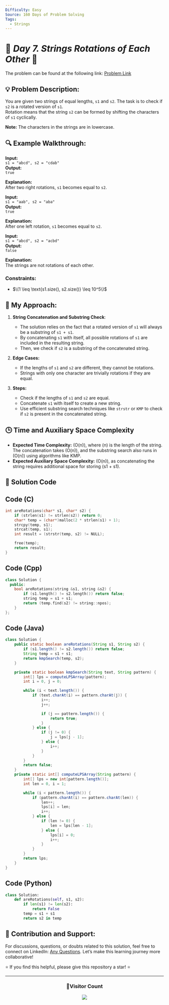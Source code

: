 ```yaml
---
Difficulty: Easy
Source: 160 Days of Problem Solving
Tags:
  - Strings
---
```


# 🚀 _Day 7. Strings Rotations of Each Other_ 🧠

The problem can be found at the following link: [Problem Link](https://www.geeksforgeeks.org/batch/gfg-160-problems/track/string-gfg-160/problem/check-if-strings-are-rotations-of-each-other-or-not-1587115620)

## 💡 **Problem Description:**

You are given two strings of equal lengths, `s1` and `s2`. The task is to check if `s2` is a rotated version of `s1`.  
Rotation means that the string `s2` can be formed by shifting the characters of `s1` cyclically.

**Note:** The characters in the strings are in lowercase.

## 🔍 **Example Walkthrough:**

**Input:**  
`s1 = "abcd", s2 = "cdab"`  
**Output:**  
`true`

**Explanation:**  
After two right rotations, `s1` becomes equal to `s2`.

**Input:**  
`s1 = "aab", s2 = "aba"`  
**Output:**  
`true`

**Explanation:**  
After one left rotation, `s1` becomes equal to `s2`.

**Input:**  
`s1 = "abcd", s2 = "acbd"`  
**Output:**  
`false`

**Explanation:**  
The strings are not rotations of each other.

### Constraints:

- $\(1 \leq \text{s1.size(), s2.size()} \leq 10^5\)$

## 🎯 **My Approach:**

1. **String Concatenation and Substring Check**:

   - The solution relies on the fact that a rotated version of `s1` will always be a substring of `s1 + s1`.
   - By concatenating `s1` with itself, all possible rotations of `s1` are included in the resulting string.
   - Then, we check if `s2` is a substring of the concatenated string.

2. **Edge Cases:**

   - If the lengths of `s1` and `s2` are different, they cannot be rotations.
   - Strings with only one character are trivially rotations if they are equal.

3. **Steps:**
   - Check if the lengths of `s1` and `s2` are equal.
   - Concatenate `s1` with itself to create a new string.
   - Use efficient substring search techniques like `strstr` or `KMP` to check if `s2` is present in the concatenated string.

## 🕒 **Time and Auxiliary Space Complexity**

- **Expected Time Complexity:** \(O(n)\), where \(n\) is the length of the string. The concatenation takes \(O(n)\), and the substring search also runs in \(O(n)\) using algorithms like KMP.
- **Expected Auxiliary Space Complexity:** \(O(n)\), as concatenating the string requires additional space for storing \(s1 + s1\).

## 📝 **Solution Code**

## Code (C)

```c
int areRotations(char* s1, char* s2) {
    if (strlen(s1) != strlen(s2)) return 0;
    char* temp = (char*)malloc(2 * strlen(s1) + 1);
    strcpy(temp, s1);
    strcat(temp, s1);
    int result = (strstr(temp, s2) != NULL);

    free(temp);
    return result;
}
```

## Code (Cpp)

```cpp
class Solution {
  public:
    bool areRotations(string &s1, string &s2) {
        if (s1.length() != s2.length()) return false;
        string temp = s1 + s1;
        return (temp.find(s2) != string::npos);
    }
};
```

## Code (Java)

```java
class Solution {
    public static boolean areRotations(String s1, String s2) {
        if (s1.length() != s2.length()) return false;
        String temp = s1 + s1;
        return kmpSearch(temp, s2);
    }

    private static boolean kmpSearch(String text, String pattern) {
        int[] lps = computeLPSArray(pattern);
        int i = 0, j = 0;

        while (i < text.length()) {
            if (text.charAt(i) == pattern.charAt(j)) {
                i++;
                j++;

                if (j == pattern.length()) {
                    return true;
                }
            } else {
                if (j != 0) {
                    j = lps[j - 1];
                } else {
                    i++;
                }
            }
        }
        return false;
    }
    private static int[] computeLPSArray(String pattern) {
        int[] lps = new int[pattern.length()];
        int len = 0, i = 1;

        while (i < pattern.length()) {
            if (pattern.charAt(i) == pattern.charAt(len)) {
                len++;
                lps[i] = len;
                i++;
            } else {
                if (len != 0) {
                    len = lps[len - 1];
                } else {
                    lps[i] = 0;
                    i++;
                }
            }
        }
        return lps;
    }
}
```

## Code (Python)

```python
class Solution:
    def areRotations(self, s1, s2):
        if len(s1) != len(s2):
            return False
        temp = s1 + s1
        return s2 in temp
```

## 🎯 **Contribution and Support:**

For discussions, questions, or doubts related to this solution, feel free to connect on LinkedIn: [Any Questions](https://www.linkedin.com/in/patel-hetkumar-sandipbhai-8b110525a/). Let’s make this learning journey more collaborative!

⭐ If you find this helpful, please give this repository a star! ⭐

---

<div align="center">
  <h3><b>📍Visitor Count</b></h3>
</div>

<p align="center">
  <img src="https://visitor-badge.laobi.icu/badge?page_id=Hunterdii.GeeksforGeeks-POTD" />
</p>
